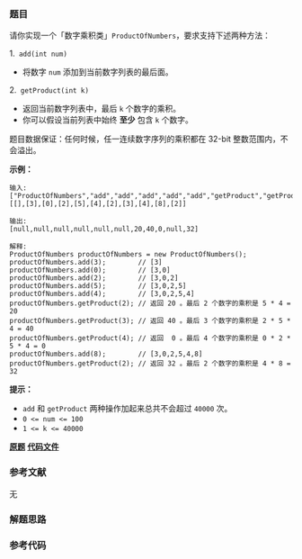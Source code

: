 ### 题目
请你实现一个「数字乘积类」`ProductOfNumbers`，要求支持下述两种方法：

1.` add(int num)`

  * 将数字 `num` 添加到当前数字列表的最后面。

2.` getProduct(int k)`

  * 返回当前数字列表中，最后 `k` 个数字的乘积。
  * 你可以假设当前列表中始终 **至少** 包含 `k` 个数字。

题目数据保证：任何时候，任一连续数字序列的乘积都在 32-bit 整数范围内，不会溢出。



**示例：**

    
    
    输入:
    ["ProductOfNumbers","add","add","add","add","add","getProduct","getProduct","getProduct","add","getProduct"]
    [[],[3],[0],[2],[5],[4],[2],[3],[4],[8],[2]]
    
    输出:
    [null,null,null,null,null,null,20,40,0,null,32]
    
    解释:
    ProductOfNumbers productOfNumbers = new ProductOfNumbers();
    productOfNumbers.add(3);        // [3]
    productOfNumbers.add(0);        // [3,0]
    productOfNumbers.add(2);        // [3,0,2]
    productOfNumbers.add(5);        // [3,0,2,5]
    productOfNumbers.add(4);        // [3,0,2,5,4]
    productOfNumbers.getProduct(2); // 返回 20 。最后 2 个数字的乘积是 5 * 4 = 20
    productOfNumbers.getProduct(3); // 返回 40 。最后 3 个数字的乘积是 2 * 5 * 4 = 40
    productOfNumbers.getProduct(4); // 返回  0 。最后 4 个数字的乘积是 0 * 2 * 5 * 4 = 0
    productOfNumbers.add(8);        // [3,0,2,5,4,8]
    productOfNumbers.getProduct(2); // 返回 32 。最后 2 个数字的乘积是 4 * 8 = 32 
    



**提示：**

  * `add` 和 `getProduct` 两种操作加起来总共不会超过 `40000` 次。
  * `0 <= num <= 100`
  * `1 <= k <= 40000`

 **[原题](https://leetcode-cn.com/problems/product-of-the-last-k-numbers/)**    **[代码文件]()**


### 参考文献
无

### 解题思路




### 参考代码

```go


```




